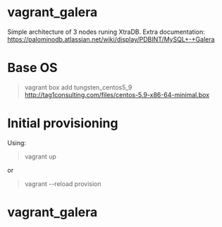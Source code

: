 # vagrant_galera

Simple architecture of 3 nodes runing XtraDB. 
Extra documentation: https://palominodb.atlassian.net/wiki/display/PDBINT/MySQL+-+Galera


# Base OS

> vagrant box add tungsten_centos5_9 http://tag1consulting.com/files/centos-5.9-x86-64-minimal.box

# Initial provisioning

Using:

>  vagrant up

or

>  vagrant --reload provision


# vagrant_galera
